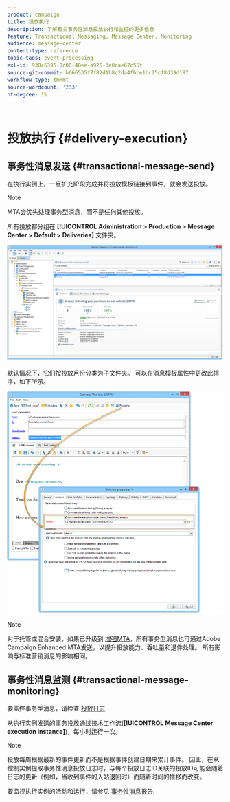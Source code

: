 ```yaml
---
product: campaign
title: 投放执行
description: 了解有关事务性消息投放执行和监控的更多信息
feature: Transactional Messaging, Message Center, Monitoring
audience: message-center
content-type: reference
topic-tags: event-processing
exl-id: 930c6395-0c00-40ee-a925-3e0cae67c55f
source-git-commit: b666535f7f82d1b8c2da4fbce1bc25cf8d39d187
workflow-type: tm+mt
source-wordcount: '233'
ht-degree: 1%

---
```


# 投放执行 {#delivery-execution}



## 事务性消息发送 {#transactional-message-send}

在执行实例上，一旦扩充阶段完成并将投放模板链接到事件，就会发送投放。

>[!NOTE]
>
>MTA会优先处理事务型消息，而不是任何其他投放。

所有投放都分组在 **[!UICONTROL Administration > Production > Message Center > Default > Deliveries]** 文件夹。

![](assets/messagecenter_deliveries_execinstances_001.png)

默认情况下，它们按投放月份分类为子文件夹。 可以在消息模板属性中更改此排序，如下所示。

![](assets/messagecenter_deliveries_properties_001.png)

>[!NOTE]
>
>对于托管或混合安装，如果已升级到 [增强MTA](../../delivery/using/sending-with-enhanced-mta.md)，所有事务型消息也可通过Adobe Campaign Enhanced MTA发送，以提升投放能力、吞吐量和退件处理。 所有影响与标准营销消息的影响相同。

## 事务性消息监测 {#transactional-message-monitoring}

要监控事务型消息，请检查 [投放日志](../../delivery/using/delivery-dashboard.md#delivery-logs-and-history).

从执行实例发送的事务投放通过技术工作流(**[!UICONTROL Message Center execution instance]**)，每小时运行一次。

>[!NOTE]
>
>投放每周根据最新的事件更新而不是根据事件创建日期来累计事件。 因此，在从控制实例提取事务性消息投放日志时，与每个投放日志ID关联的投放ID可能会随着日志的更新（例如，当收到事件的入站退回时）而随着时间的推移而改变。

<!--The transactional deliveries sent from the execution instance are synchronized back to the control instance as follows.

Let's take a [delivery template](../../message-center/using/introduction.md) labelled *Template_1*.

1. An event corresponding to *Template_1* is received on the execution instance.
1. The **Processing real time events** (rtEventsProcessing) workflow processes the event and searches for an existing delivery for the current month.

    >[!NOTE]
    >
    >If not found, a new delivery is created and the event is assigned to the new delivery.

1. The transactional email is sent and the delivery status changes to **[!UICONTROL Sent]**.
1. The **Message Center execution instance** (mcSync_mcExec) workflow retrieves the delivery logs from the execution instance and updates the delivery logs on the control instance.
1. The control instance searches for an existing delivery for week 40 (2020-09-28_Template_1).

    >[!NOTE]
    >
    >If not found, a new delivery is created.

1. The week after, an inbound bounce is received for the event.
1. The status of the event changes to **[!UICONTROL Delivery failed]**.
1. The **Message Center execution instance** (mcSync_mcExec) workflow retrieves the delivery logs from the execution instance and searches for a delivery for week 41 (2020-10-05_Template_1) to update the delivery logs. The delivery logs are then linked to a new delivery for the current week.

To summarize, the deliveries weekly accumulate the events based on the latest event update, and not on the event creation date.

Therefore, when extracting transactional messaging delivery logs from the control instance, the delivery ID associated with each delivery log ID changes every week.-->

要监视执行实例的活动和运行，请参见 [事务性消息报告](../../message-center/using/about-transactional-messaging-reports.md).
